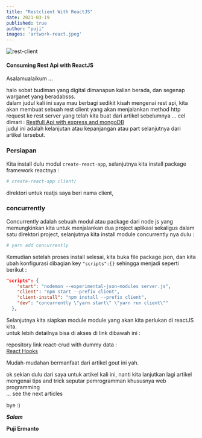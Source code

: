 ```yaml
---
title: "Restclient With ReactJS"
date: 2021-03-19
published: true
author: "puji"
images: 'artwork-react.jpeg'
---  
```


![rest-client](./MERN.gif)  

#### Consuming Rest Api with ReactJS  
Asalamualaikum ...  

halo sobat budiman yang digital dimanapun kalian berada, dan segenap warganet yang beradabsss.  
dalam judul kali ini saya mau berbagi sedikit kisah mengenai rest api, kita akan membuat sebuah rest client yang akan menjalankan method http request ke rest server yang telah kita buat dari artikel sebelumnya ... cel dimari : <a href="https://pujiermanto.vercel.app/about/rest-full-api-with-express-mongoose">Restfull Api with express and mongoDB</a>  
judul ini adalah kelanjutan atau kepanjangan atau part selanjutnya dari artikel tersebut.  

### Persiapan  
Kita install dulu modul ```create-react-app```, selanjutnya kita install package framework reactnya :  
```bash
# create-react-app client/
```  
direktori untuk reatjs saya beri nama client, 

### concurrently  

Concurrently adalah sebuah modul atau package dari node js yang memungkinkan kita untuk menjalankan dua project aplikasi sekaligus dalam satu direktori project, selanjutnya kita install module concurrently nya dulu :  

```bash
# yarn add concurrently
```  
Kemudian setelah proses install selesai, kita buka file package.json, dan kita ubah konfigurasi dibagian key ```"scripts":{}``` sehingga menjadi seperti berikut :  

```json
"scripts": {
    "start": "nodemon --experimental-json-modules server.js",
    "client": "npm start --prefix client",
    "client-install": "npm install --prefix client",
    "dev": "concurrently \"yarn start\" \"yarn run client\""
  },
  ```  

  Selanjutnya kita siapkan module module yang akan kita perlukan di reactJS kita.  
  untuk lebih detailnya bisa di akses di link dibawah ini :  

  repository link react-crud with dummy data :  
<a href="https://github.com/codesyariah122/youtube-chanel-codesyariah/tree/react-with-express">React Hooks</a>


Mudah-mudahan bermanfaat dari artikel gout ini yah.

ok sekian dulu dari saya untuk artikel kali ini, nanti kita lanjutkan lagi artikel mengenai tips and trick seputar pemrogramman khususnya web programming  
... see the next articles 

bye :) 


***Salam***

**Puji Ermanto**
